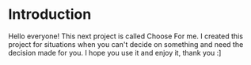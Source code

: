 
# Introduction
Hello everyone! This next project is called Choose For me.
I created this project for situations when you can't decide
on something and need the decision made for you. I hope you
use it and enjoy it, thank you :]